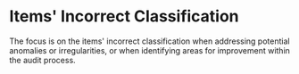 Items' Incorrect Classification
===

The focus is on the items' incorrect classification when addressing potential anomalies or irregularities, or when identifying areas for improvement within the audit process. 
